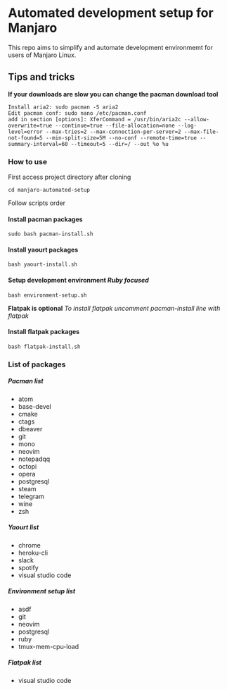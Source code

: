 # Automated development setup for Manjaro

This repo aims to simplify and automate development environmemt
for users of Manjaro Linux.

## Tips and tricks

**If your downloads are slow you can change the pacman download tool**

```
Install aria2: sudo pacman -S aria2
Edit pacman conf: sudo nano /etc/pacman.conf
add in section [options]: XferCommand = /usr/bin/aria2c --allow-overwrite=true --continue=true --file-allocation=none --log-level=error --max-tries=2 --max-connection-per-server=2 --max-file-not-found=5 --min-split-size=5M --no-conf --remote-time=true --summary-interval=60 --timeout=5 --dir=/ --out %o %u
```

### How to use

First access project directory after cloning
```
cd manjaro-automated-setup
```
Follow scripts order

#### Install pacman packages
```
sudo bash pacman-install.sh
```

#### Install yaourt packages
```
bash yaourt-install.sh
```

#### Setup development environment *Ruby focused*
```
bash environment-setup.sh
```

**Flatpak is optional**
*To install flatpak uncomment pacman-install line with flatpak*
#### Install flatpak packages
```
bash flatpak-install.sh
```

### List of packages

##### Pacman list
* atom
* base-devel
* cmake
* ctags
* dbeaver
* git
* mono
* neovim
* notepadqq
* octopi
* opera
* postgresql
* steam
* telegram
* wine
* zsh

##### Yaourt list
* chrome
* heroku-cli
* slack
* spotify
* visual studio code

##### Environment setup list
* asdf
* git
* neovim
* postgresql
* ruby
* tmux-mem-cpu-load

##### Flatpak list
* visual studio code
